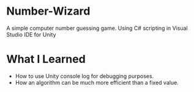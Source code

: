 # Number-Wizard
A simple computer number guessing game. Using C# scripting in Visual Studio IDE for Unity

# What I Learned
* How to use Unity console log for debugging purposes.
* How an algorithm can be much more efficient than a fixed value.

